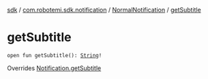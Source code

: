 [sdk](../../index.md) / [com.robotemi.sdk.notification](../index.md) / [NormalNotification](index.md) / [getSubtitle](./get-subtitle.md)

# getSubtitle

`open fun getSubtitle(): `[`String`](https://kotlinlang.org/api/latest/jvm/stdlib/kotlin/-string/index.html)`!`

Overrides [Notification.getSubtitle](../-notification/get-subtitle.md)

